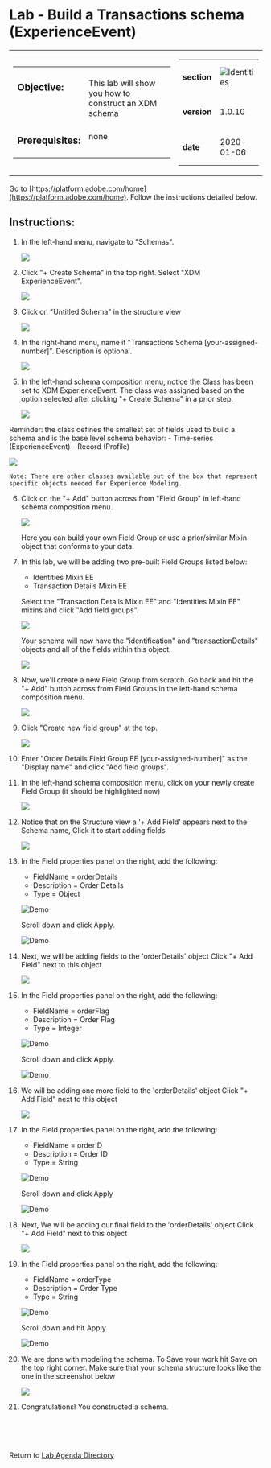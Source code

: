 # Lab - Build a Transactions schema (ExperienceEvent)

<table style="border-collapse: collapse; border: none;" class="tab" cellspacing="0" cellpadding="0">

<tr style="border: none;">

<div align="left">
<td width="600" style="border: none;">
<table>
<tbody valign="top">
      <tr width="500">
            <td valign="top"><h3>Objective:</h3></td>
            <td valign="top"><br>This  lab will show you how to construct an XDM schema
            </td>
     </tr>
     <tr width="500">
           <td valign="top"><h3>Prerequisites:</h3></td>
           <td valign="top"><br>none
           </td>
     </tr>
</tbody>
</table>
</td>
</div>

<div align="right">
<td style="border: none;" valign="top">

<table>
<tbody valign="top">
      <tr>
            <td valign="middle" height="70"><b>section</b></td>
            <td valign="middle" height="70"><img src="https://github.com/adobe/AEP-Hands-on-Labs/blob/master/assets/images/left_hand_nav_menu_schemas.png?raw=true" alt="Identities"></td>
      </tr>
      <tr>
            <td valign="middle" height="70"><b>version</b></td>
            <td valign="middle" height="70">1.0.10</td>
      </tr>
      <tr>
            <td valign="middle" height="70"><b>date</b></td>
            <td valign="middle" height="70">2020-01-06</td>
      </tr>
</tbody>
</table>
</td>
</div>

</tr>
</table>

Go to [https://platform.adobe.com/home](https://platform.adobe.com/home). Follow the instructions detailed below.

## Instructions:

1. In the left-hand menu, navigate to "Schemas".


      <kbd><img src="./images/schemahome.png"  /></kdb>

2. Click "+ Create Schema" in the top right. Select "XDM ExperienceEvent".


      <kbd><img src="./images/schemacreate.png" /></kdb>

3. Click on "Untitled Schema" in the structure view


    <kbd><img src="./images/schemaname.png"  /></kdb>

4. In the right-hand menu, name it "Transactions Schema [your-assigned-number]". Description is optional.


    <kbd><img src="./images/schemaname1.png"  /></kdb>
   
5. In the left-hand schema composition menu, notice the Class has been set to XDM ExperienceEvent. The class was assigned based on the option selected after clicking "+ Create Schema" in a prior step.

   <kbd><img src="./images/schemaclassassign.png"  /></kdb>


Reminder: the class defines the smallest set of fields used to build a schema and is the base level schema behavior:
    - Time-series (ExperienceEvent)
    - Record (Profile)


<kbd><img src="./images/schemaclass.png"  /></kdb>


    Note: There are other classes available out of the box that represent specific objects needed for Experience Modeling.


6. Click on the "+ Add" button across from "Field Group" in left-hand schema composition menu.


    <kbd><img src="./images/schemamixin.png"  /></kdb>

    Here you can build your own Field Group or use a prior/similar Mixin object that conforms to your data.

7. In this lab, we will be adding two pre-built Field Groups listed below:

   - Identities Mixin EE
   - Transaction Details Mixin EE

   Select the "Transaction Details Mixin EE" and "Identities Mixin EE" mixins and click "Add field groups".

   <kbd><img src="./images/schemamixin2.png"  /></kdb>

   Your schema will now have the "identification" and "transactionDetails" objects and all of the fields within this object.

   <kbd><img src="./images/schemamixin3.png"  /></kdb>

8. Now, we'll create a new Field Group from scratch. Go back and hit the "+ Add" button across from Field Groups in the left-hand schema composition menu.

   <kbd><img src="./images/schemamixin6.png"  /></kdb>

9. Click "Create new field group" at the top.


      <kbd><img src="./images/schemamixin7.png"  /></kdb>

10. Enter "Order Details Field Group EE [your-assigned-number]" as the "Display name" and click "Add field groups".

    
11. In the left-hand schema composition menu, click on your newly create Field Group (it should be highlighted now)


    <kbd><img src="./images/schemamixin8.png"  /></kdb>

12. Notice that on the Structure view a '+ Add Field' appears next to the Schema name, Click it to start adding fields


    <kbd><img src="./images/schemamixin10.png"  /></kdb>

13. In the Field properties panel on the right, add the following:  
    - FieldName = orderDetails
    - Description = Order Details
    - Type = Object


    ![Demo](./images/schemamixin11.png)


    Scroll down and click Apply.


    ![Demo](./images/schemaapply.png)

14. Next, we will be adding fields to the 'orderDetails' object Click "+ Add Field" next to this object

    <kbd><img src="./images/schemamixin12.png"  /></kdb>

15. In the Field properties panel on the right, add the following:  
    - FieldName = orderFlag
    - Description = Order Flag
    - Type = Integer


     ![Demo](./images/schemamixin13.png)


     Scroll down and click Apply.


    ![Demo](./images/schemaapply.png)

16. We will be adding one more field to the 'orderDetails' object Click "+ Add Field" next to this object


    <kbd><img src="./images/schemamixin12.png"  /></kdb>

17. In the Field properties panel on the right, add the following:  
    - FieldName = orderID
    - Description = Order ID
    - Type = String

    ![Demo](./images/schemamixin14.png)


    Scroll down and click Apply


    ![Demo](./images/schemaapply.png)

18. Next, We will be adding our final field to the 'orderDetails' object Click "+ Add Field" next to this object

    <kbd><img src="./images/schemamixin15.png"  /></kdb>

19. In the Field properties panel on the right, add the following:  
    - FieldName = orderType
    - Description = Order Type
    - Type = String


    ![Demo](./images/schemamixin15.png)


    Scroll down and hit Apply


    ![Demo](./images/schemaapply.png)

20. We are done with modeling the schema. To Save your work hit Save on the top right corner. Make sure that your schema structure looks like the one in the screenshot below

    <kbd><img src="./images/schemafinal.png"  /></kdb>

21. Congratulations! You constructed a schema.

<br>
<br>
<br>

Return to [Lab Agenda Directory](https://github.com/adobe/AEP-Hands-on-Labs/blob/master/labs/fsi/README.md#lab-agenda)
